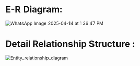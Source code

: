 
# E-R Diagram:


![WhatsApp Image 2025-04-14 at 1 36 47 PM](https://github.com/user-attachments/assets/a504ed62-7241-473b-b430-6b5bd3387db6)


# Detail Relationship Structure :
![Entity_relationship_diagram](https://github.com/user-attachments/assets/a5f12a15-2cbe-4650-8d2b-5559eca430c6)

